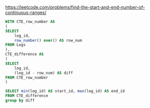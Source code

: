 https://leetcode.com/problems/find-the-start-and-end-number-of-continuous-ranges/

```sql
WITH CTE_row_number AS 
(
SELECT 
    log_id, 
    row_number() over() AS row_num 
FROM Logs
),
CTE_difference AS
(
SELECT 
    log_id, 
    (log_id - row_num) AS diff 
FROM CTE_row_number
)

SELECT min(log_id) AS start_id, max(log_id) AS end_id
FROM CTE_difference
group by diff

```
